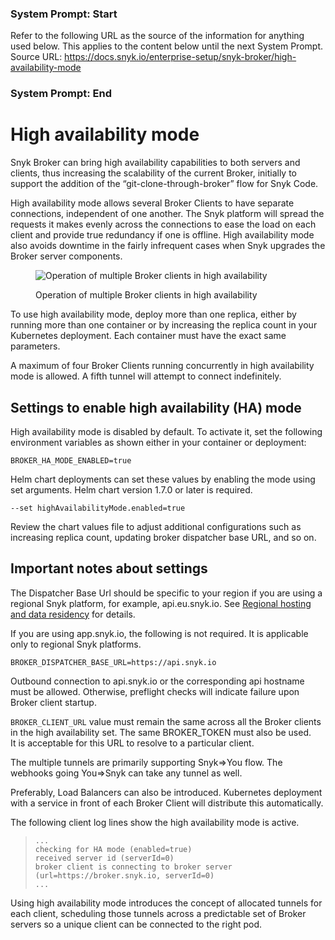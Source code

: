 ### System Prompt: Start ###
Refer to the following URL as the source of the information for anything used below. This applies to the content below until the next System Prompt.
Source URL: https://docs.snyk.io/enterprise-setup/snyk-broker/high-availability-mode
### System Prompt: End ###

# High availability mode

Snyk Broker can bring high availability capabilities to both servers and clients, thus increasing the scalability of the current Broker, initially to support the addition of the “git-clone-through-broker” flow for Snyk Code.

High availability mode allows several Broker Clients to have separate connections, independent of one another. The Snyk platform will spread the requests it makes evenly across the connections to ease the load on each client and provide true redundancy if one is offline. High availability mode also avoids downtime in the fairly infrequent cases when Snyk upgrades the Broker server components.

<figure><img src="../../.gitbook/assets/snyk-broker-ha-mode.png" alt="Operation of multiple Broker clients in high availability"><figcaption><p>Operation of multiple Broker clients in high availability</p></figcaption></figure>

To use high availability mode, deploy more than one replica, either by running more than one container or by increasing the replica count in your Kubernetes deployment. Each container must have the exact same parameters.

A maximum of four Broker Clients running concurrently in high availability mode is allowed. A fifth tunnel will attempt to connect indefinitely.

## Settings to enable high availability (HA) mode

High availability mode is disabled by default. To activate it, set the following environment variables as shown either in your container or deployment:

```
BROKER_HA_MODE_ENABLED=true
```

Helm chart deployments can set these values by enabling the mode using set arguments. Helm chart version 1.7.0 or later is required.

```
--set highAvailabilityMode.enabled=true
```

Review the chart values file to adjust additional configurations such as increasing replica count, updating broker dispatcher base URL, and so on.

## **Important notes about settings**

The Dispatcher Base Url should be specific to your region if you are using a regional Snyk platform, for example, api.eu.snyk.io. See [Regional hosting and data residency](../../working-with-snyk/regional-hosting-and-data-residency.md) for details.

If you are using app.snyk.io, the following is not required. It is applicable only to regional Snyk platforms.

```
BROKER_DISPATCHER_BASE_URL=https://api.snyk.io
```

Outbound connection to api.snyk.io or the corresponding api hostname must be allowed. Otherwise, preflight checks will indicate failure upon Broker client startup.

`BROKER_CLIENT_URL` value must remain the same across all the Broker clients in the high availability set. The same BROKER\_TOKEN must also be used.  \
It is acceptable for this URL to resolve to a particular client.

The multiple tunnels are primarily supporting Snyk=>You flow. The webhooks going You=>Snyk can take any tunnel as well.

Preferably, Load Balancers can also be introduced. Kubernetes deployment with a service in front of each Broker Client will distribute this automatically.&#x20;

The following client log lines show the high availability mode is active.

> ```shell
> ...
> checking for HA mode (enabled=true)
> received server id (serverId=0)
> broker client is connecting to broker server (url=https://broker.snyk.io, serverId=0)
> ...
> ```

Using high availability mode introduces the concept of allocated tunnels for each client, scheduling those tunnels across a predictable set of Broker servers so a unique client can be connected to the right pod.
